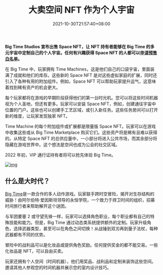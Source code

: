 ﻿---
title: "大卖空间 NFT 作为个人宇宙"
date: 2021-10-30T21:57:40+08:00
lastmod: 2021-10-30T16:45:40+08:00
draft: false
authors: ["Martha"]
description: "Big Time Studios 宣布出售 Space NFT，让 NFT 持有者能够在 Big Time 的多元宇宙中定制自己的个人宇宙。任何有兴趣获得 Space NFT 的人都可以申请预售白名单。"
featuredImage: "big-time-selling-space-nfts-as-personal-universe.png"
tags: ["Virtual World","虚拟世界","Play to Earn"]
categories: ["news"]
news: ["虚拟世界"]
weight: 
lightgallery: true
pinned: false
recommend: false
recommend1: false
---

**Big Time Studios 宣布出售 Space NFT，让 NFT 持有者能够在 Big Time 的多元宇宙中定制自己的个人宇宙。任何有兴趣获得 Space NFT 的人都可以[申请预售白名单](https://playbigtime.typeform.com/to/dukyUm3j)。**

在 Big Time 中，玩家拥有 Time Machines，这是他们自己的口袋宇宙，里面装满了成就和他们的库存。这些新的 Space NFT 是对这些虚拟家庭的扩展，同时还引入了各种有用的附加组件。例如，Space NFT 可以帮助玩家提升运气，这意味着找到稀有资产的机会更大。

每个玩家都将在游戏的早期阶段获得他们的第一台时光机。您可以将这些时间机器视为个人圣地，但还有更多。玩家可以安装 Space NFT，例如，创建通往宇宙中位置的门户。这些也可以创建手工艺区域，或引入新任务。这些任务房间可以打开新的维度，让玩家发现独家 NFT。

Time Machine 的每个附加组件或扩展都是限量版 Space NFT。玩家可以在游戏中收集这些或从 Big Time Marketplace 购买它们。这些资产将是稀有且难以获得的。从特定 Space NFT 的总供应量中，一小部分将进入公共市场，而其余部分将隐藏在游戏世界中。这个想法是空间也成为公会的社交区域。

2022 年初，VIP 通行证持有者将可以抢先体验 Big Time。

[![img](http://www.playtoearn.online/wp-content/uploads/2021/09/doctor-who-banner-referral.png)](https://doctorwho-worldsapart.com/r/18103/)

## 什么是大时代？

[Big Time](https://www.playtoearn.online/tag/big-time/)是一款合作的多人动作游戏。玩家联手跨时空冒险，揭开对生存结构的威胁！由阿尔伯特·爱因斯坦领导的永恒学院，一个致力于捍卫时间的组织，招募时间旅行者来帮助解开这个谜团。

与军团要塞 2 或守望先锋一样，玩家可以选择角色职业，每个职业都有自己的特殊技能和能力。但是，Big Time 通过动态类系统提供额外的定制。玩家升级角色，选择武器类型，甚至可以在角色之间切换！从战锤到双刃再到量子法杖，每种武器都有不同的优势。

冒险中的战利品可以是化妆品或提供角色奖励。任何提供奖金的都不能交易。一些化妆品是 NFT，可以自由买卖。

玩家还拥有个人空间（时间机器），他们用奖品、战利品和定制来装饰这些空间。邀请其他人参观您的时间机器并展示您的室内设计技巧。